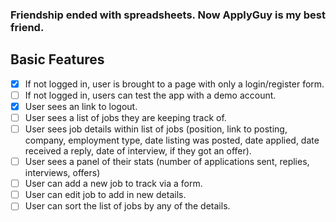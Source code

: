 ### Friendship ended with spreadsheets. Now ApplyGuy is my best friend.

## Basic Features
- [x] If not logged in, user is brought to a page with only a login/register form.
- [ ] If not logged in, users can test the app with a demo account.
- [x] User sees an link to logout.
- [ ] User sees a list of jobs they are keeping track of.
- [ ] User sees job details within list of jobs (position, link to posting, company, employment type, date listing was posted, date applied, date received a reply, date of interview, if they got an offer).
- [ ] User sees a panel of their stats (number of applications sent, replies, interviews, offers)
- [ ] User can add a new job to track via a form.
- [ ] User can edit job to add in new details.
- [ ] User can sort the list of jobs by any of the details.